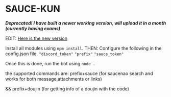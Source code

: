 # SAUCE-KUN


***Deprecated! I have built a newer working version, will upload it in a month (currently having exams)***


EDIT: [Here is the new version](https://github.com/ruriko123/sauce-finder-v2)



Install all modules using `npm install`.
THEN: Configure the following in the config.json file.
`"discord_token"`
`"prefix"`
`"sauce_token" `
 
Once this is done, run the bot using `node .`

the supported commands are: prefix+sauce (for saucenao search and works for both message.attachments or links)



&& prefix+doujin (for getting info of a doujin with the code)
